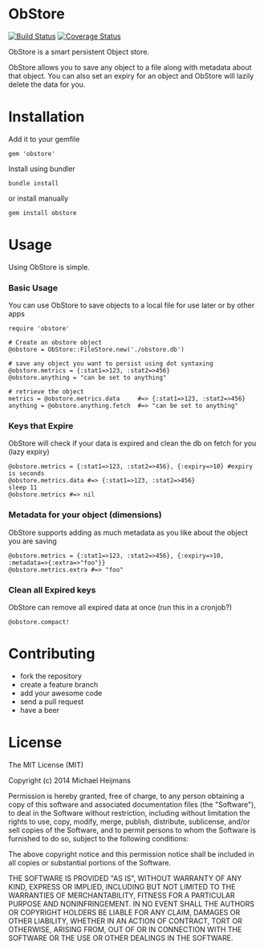 ObStore
===

[![Build Status](https://travis-ci.org/parabuzzle/obstore.svg)](https://travis-ci.org/parabuzzle/obstore) [![Coverage Status](https://coveralls.io/repos/parabuzzle/obstore/badge.png?branch=master)](https://coveralls.io/r/parabuzzle/obstore?branch=master)

ObStore is a smart persistent Object store.

ObStore allows you to save any object to a file along with metadata about that object. You can also set an expiry for an object and ObStore will lazily delete the data for you.

# Installation

Add it to your gemfile
```
gem 'obstore'
```

Install using bundler
```
bundle install
```

or install manually
```
gem install obstore
```

# Usage
Using ObStore is simple.

### Basic Usage
You can use ObStore to save objects to a local file for use later or by other apps
```
require 'obstore'

# Create an obstore object
@obstore = ObStore::FileStore.new('./obstore.db')

# save any object you want to persist using dot syntaxing
@obstore.metrics = {:stat1=>123, :stat2=>456}
@obstore.anything = "can be set to anything"

# retrieve the object
metrics = @obstore.metrics.data     #=> {:stat1=>123, :stat2=>456}
anything = @obstore.anything.fetch  #=> "can be set to anything"
```

### Keys that Expire
ObStore will check if your data is expired and clean the db on fetch for you (lazy expiry)
```
@obstore.metrics = {:stat1=>123, :stat2=>456}, {:expiry=>10} #expiry is seconds
@obstore.metrics.data #=> {:stat1=>123, :stat2=>456}
sleep 11
@obstore.metrics #=> nil
```

### Metadata for your object (dimensions)
ObStore supports adding as much metadata as you like about the object you are saving
```
@obstore.metrics = {:stat1=>123, :stat2=>456}, {:expiry=>10, :metadata=>{:extra=>"foo"}}
@obstore.metrics.extra #=> "foo"
```

### Clean all Expired keys
ObStore can remove all expired data at once (run this in a cronjob?)
```
@obstore.compact!
```

# Contributing
 * fork the repository
 * create a feature branch
 * add your awesome code
 * send a pull request
 * have a beer

# License
The MIT License (MIT)

Copyright (c) 2014 Michael Heijmans

Permission is hereby granted, free of charge, to any person obtaining a copy
of this software and associated documentation files (the "Software"), to deal
in the Software without restriction, including without limitation the rights
to use, copy, modify, merge, publish, distribute, sublicense, and/or sell
copies of the Software, and to permit persons to whom the Software is
furnished to do so, subject to the following conditions:

The above copyright notice and this permission notice shall be included in
all copies or substantial portions of the Software.

THE SOFTWARE IS PROVIDED "AS IS", WITHOUT WARRANTY OF ANY KIND, EXPRESS OR
IMPLIED, INCLUDING BUT NOT LIMITED TO THE WARRANTIES OF MERCHANTABILITY,
FITNESS FOR A PARTICULAR PURPOSE AND NONINFRINGEMENT. IN NO EVENT SHALL THE
AUTHORS OR COPYRIGHT HOLDERS BE LIABLE FOR ANY CLAIM, DAMAGES OR OTHER
LIABILITY, WHETHER IN AN ACTION OF CONTRACT, TORT OR OTHERWISE, ARISING FROM,
OUT OF OR IN CONNECTION WITH THE SOFTWARE OR THE USE OR OTHER DEALINGS IN
THE SOFTWARE.
